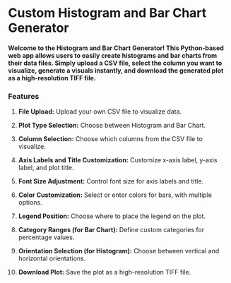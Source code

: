 # Custom Histogram and Bar Chart Generator


#### Welcome to the Histogram and Bar Chart Generator! This Python-based web app allows users to easily create histograms and bar charts from their data files. Simply upload a CSV file, select the column you want to visualize, generate a visuals instantly, and download the generated plot as a high-resolution TIFF file.


### Features

1. <b>File Upload:</b> Upload your own CSV file to visualize data.</p>
2. <b>Plot Type Selection:</b> Choose between Histogram and Bar Chart.</p>
3. <b>Column Selection:</b> Choose which columns from the CSV file to visualize.</p>
4. <b>Axis Labels and Title Customization:</b> Customize x-axis label, y-axis label, and plot title.</p>
5. <b>Font Size Adjustment:</b> Control font size for axis labels and title.</p>
6. <b>Color Customization:</b> Select or enter colors for bars, with multiple options.</p>
7. <b>Legend Position:</b> Choose where to place the legend on the plot.</p>
8. <b>Category Ranges (for Bar Chart):</b> Define custom categories for percentage values.</p>
9. <b>Orientation Selection (for Histogram):</b> Choose between vertical and horizontal orientations.</p>
10. <b>Download Plot:</b> Save the plot as a high-resolution TIFF file.</p>
